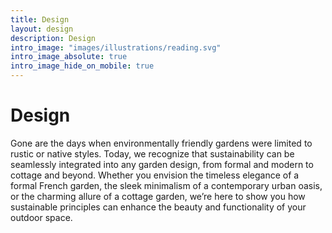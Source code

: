 ```yaml
---
title: Design
layout: design
description: Design 
intro_image: "images/illustrations/reading.svg"
intro_image_absolute: true
intro_image_hide_on_mobile: true
---
```


# Design

Gone are the days when environmentally friendly gardens were limited to rustic or native styles. Today, we recognize that sustainability can be seamlessly integrated into any garden design, from formal and modern to cottage and beyond. Whether you envision the timeless elegance of a formal French garden, the sleek minimalism of a contemporary urban oasis, or the charming allure of a cottage garden, we’re here to show you how sustainable principles can enhance the beauty and functionality of your outdoor space.